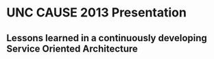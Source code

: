 UNC CAUSE 2013 Presentation
===

## Lessons learned in a continuously developing Service Oriented Architecture
